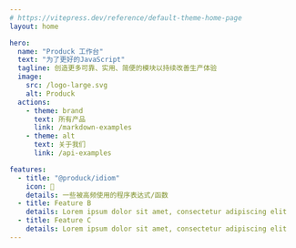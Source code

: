 ```yaml
---
# https://vitepress.dev/reference/default-theme-home-page
layout: home

hero:
  name: "Produck 工作台"
  text: "为了更好的JavaScript"
  tagline: 创造更多可靠、实用、简便的模块以持续改善生产体验
  image:
    src: /logo-large.svg
    alt: Produck
  actions:
    - theme: brand
      text: 所有产品
      link: /markdown-examples
    - theme: alt
      text: 关于我们
      link: /api-examples

features:
  - title: "@produck/idiom"
    icon: 🤖
    details: 一些被高频使用的程序表达式/函数
  - title: Feature B
    details: Lorem ipsum dolor sit amet, consectetur adipiscing elit
  - title: Feature C
    details: Lorem ipsum dolor sit amet, consectetur adipiscing elit
---
```

